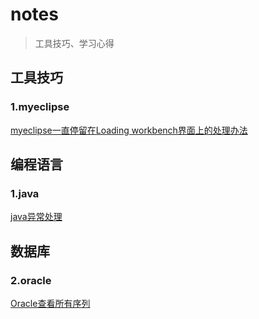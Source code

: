 # notes
> 工具技巧、学习心得

## 工具技巧

### 1.myeclipse

[myeclipse一直停留在Loading workbench界面上的处理办法](https://github.com/mHeartbeats/notes/issues/1)

## 编程语言

### 1.java

[java异常处理](https://github.com/mHeartbeats/notes/issues/2)

## 数据库

### 2.oracle

[Oracle查看所有序列](https://github.com/mHeartbeats/notes/issues/3)
